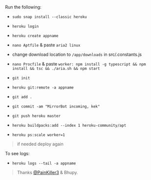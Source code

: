 
Run the following: 

* `sudo snap install --classic heroku`

* `heroku login`
* `heroku create appname`
* `nano Aptfile` & paste ` aria2 linux `
* change download location to `/app/downloads`  in src/.constants.js
* `nano Procfile` & paste `worker: npm install -g typescript && npm install && tsc && ./aria.sh && npm start`
* `git init`
* `heroku git:remote -a appname`
* `git add .`
* `git commit -am "MirrorBot incoming, kek"`
* `git push heroku master`
* `heroku buildpacks:add --index 1 heroku-community/apt`
* `heroku ps:scale worker=1`

> if needed deploy again

To see logs:
* `heroku logs --tail -a appname`


> Thanks [@PainKiller3](https://github.com/PainKiller3/aria-telegram-mirror-bot) & Bhupy.















